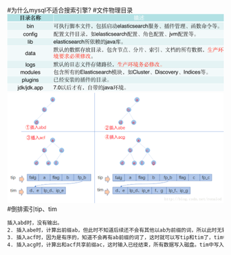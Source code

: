 #为什么mysql不适合搜索引擎?
#文件物理目录
![](.z_es_00_物理存储_数据结构_images/4843a79b.png)
![](.z_es_00_物理存储_数据结构_images/6f8ba7d0.png)
#倒排索引tip、tim
```asp
插入abd时，没有输出。
2. 插入abe时，计算出前缀ab，但此时不知道后续还不会有其他以ab为前缀的词，所以此时无输出。
3. 插入acf时，因为是有序的，知道不会再有ab前缀的词了，这时就可以写tip和tim了，tim中写入后缀词块d、e和它们的倒排表位置ip_d,ip_e，tip中写入a，b和以ab为前缀的后缀词块位置(真实情况下会写入更多信息如词频等)。
4. 插入acg时，计算出和acf共享前缀ac，这时输入已经结束，所有数据写入磁盘。tim中写入后缀词块f、g和相对应的倒排表位置，tip中写入c和以ac为前缀的后缀词块位置。
```
[](https://www.cnblogs.com/sessionbest/articles/8689030.html)
